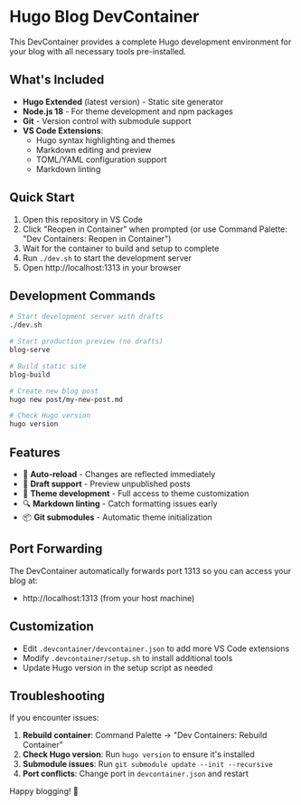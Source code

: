 # Hugo Blog DevContainer

This DevContainer provides a complete Hugo development environment for your blog with all necessary tools pre-installed.

## What's Included

- **Hugo Extended** (latest version) - Static site generator
- **Node.js 18** - For theme development and npm packages
- **Git** - Version control with submodule support
- **VS Code Extensions**:
  - Hugo syntax highlighting and themes
  - Markdown editing and preview
  - TOML/YAML configuration support
  - Markdown linting

## Quick Start

1. Open this repository in VS Code
2. Click "Reopen in Container" when prompted (or use Command Palette: "Dev Containers: Reopen in Container")
3. Wait for the container to build and setup to complete
4. Run `./dev.sh` to start the development server
5. Open http://localhost:1313 in your browser

## Development Commands

```bash
# Start development server with drafts
./dev.sh

# Start production preview (no drafts)
blog-serve

# Build static site
blog-build

# Create new blog post
hugo new post/my-new-post.md

# Check Hugo version
hugo version
```

## Features

- 🔄 **Auto-reload** - Changes are reflected immediately
- 📝 **Draft support** - Preview unpublished posts
- 🎨 **Theme development** - Full access to theme customization
- 🔍 **Markdown linting** - Catch formatting issues early
- 📦 **Git submodules** - Automatic theme initialization

## Port Forwarding

The DevContainer automatically forwards port 1313 so you can access your blog at:
- http://localhost:1313 (from your host machine)

## Customization

- Edit `.devcontainer/devcontainer.json` to add more VS Code extensions
- Modify `.devcontainer/setup.sh` to install additional tools
- Update Hugo version in the setup script as needed

## Troubleshooting

If you encounter issues:

1. **Rebuild container**: Command Palette → "Dev Containers: Rebuild Container"
2. **Check Hugo version**: Run `hugo version` to ensure it's installed
3. **Submodule issues**: Run `git submodule update --init --recursive`
4. **Port conflicts**: Change port in `devcontainer.json` and restart

Happy blogging! 🚀
